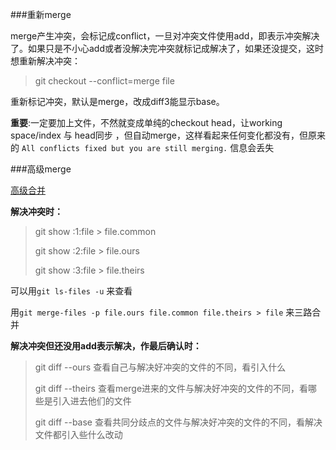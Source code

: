 ###重新merge

merge产生冲突，会标记成conflict，一旦对冲突文件使用add，即表示冲突解决了。如果只是不小心add或者没解决完冲突就标记成解决了，如果还没提交，这时想重新解决冲突：

> git checkout --conflict=merge file

重新标记冲突，默认是merge，改成diff3能显示base。

**重要**:一定要加上文件，不然就变成单纯的checkout head，让working space/index 与 head同步 ，但自动merge，这样看起来任何变化都没有，但原来的 `All conflicts fixed but you are still merging.` 信息会丢失


###高级merge

[高级合并](https://git-scm.com/book/zh/v2/Git-%E5%B7%A5%E5%85%B7-%E9%AB%98%E7%BA%A7%E5%90%88%E5%B9%B6)

**解决冲突时：**
> git show :1:file > file.common
>
> git show :2:file > file.ours
>
> git show :3:file > file.theirs

可以用`git ls-files -u` 来查看

用`git merge-files -p file.ours file.common file.theirs > file`  来三路合并

**解决冲突但还没用add表示解决，作最后确认时：**
> git diff --ours  查看自己与解决好冲突的文件的不同，看引入什么
> 
> git diff --theirs 查看merge进来的文件与解决好冲突的文件的不同，看哪些是引入进去他们的文件
>
> git diff --base 查看共同分歧点的文件与解决好冲突的文件的不同，看解决文件都引入些什么改动
